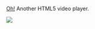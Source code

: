[Oh!](https://oplayer.vercel.app/) Another HTML5 video player.

![](https://oplayer.vercel.app//assets/poster.c1b3c10c.png)
